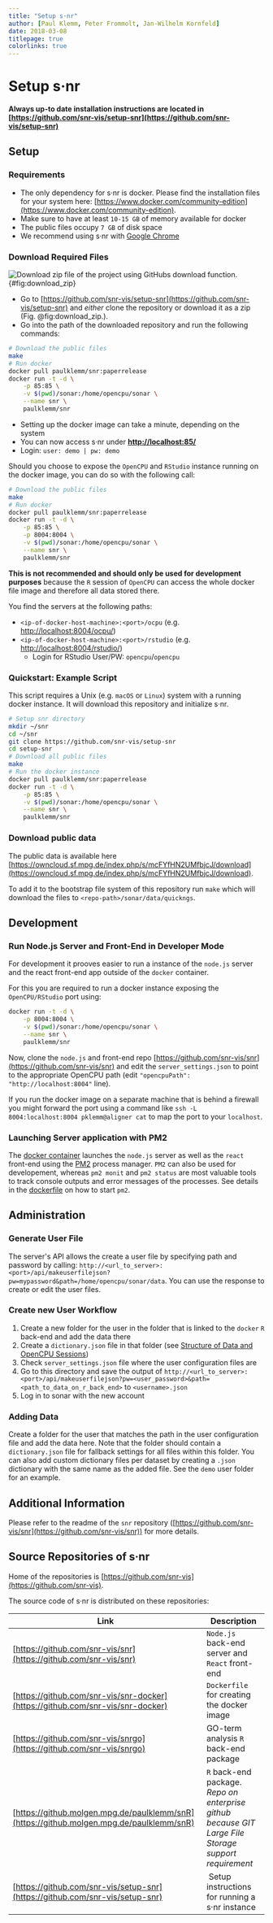 ```yaml
---
title: "Setup s·nr"
author: [Paul Klemm, Peter Frommolt, Jan-Wilhelm Kornfeld]
date: 2018-03-08
titlepage: true
colorlinks: true
---
```


# Setup s·nr

**Always up-to date installation instructions are located in [https://github.com/snr-vis/setup-snr](https://github.com/snr-vis/setup-snr)**

## Setup

### Requirements

* The only dependency for s·nr is docker. Please find the installation files for your system here: [https://www.docker.com/community-edition](https://www.docker.com/community-edition).
* Make sure to have at least `10-15 GB` of memory available for docker
* The public files occupy `7 GB` of disk space
* We recommend using s·nr with [Google Chrome](https://www.google.com/chrome/index.html)

### Download Required Files

![Download zip file of the project using GitHubs download function.](images/download_zip_arrow.png){#fig:download_zip}

* Go to [https://github.com/snr-vis/setup-snr](https://github.com/snr-vis/setup-snr) and _either_ clone the repository or download it as a zip (Fig. @fig:download_zip.).
* Go into the path of the downloaded repository and run the following commands:

```bash
# Download the public files
make
# Run docker
docker pull paulklemm/snr:paperrelease
docker run -t -d \
    -p 85:85 \
    -v $(pwd)/sonar:/home/opencpu/sonar \
    --name snr \
    paulklemm/snr
```

* Setting up the docker image can take a minute, depending on the system
* You can now access s·nr under **[http://localhost:85/](http://localhost:85/)**
* Login: `user: demo | pw: demo`

Should you choose to expose the `OpenCPU` and `RStudio` instance running on the docker image, you can do so with the following call:

```bash
# Download the public files
make
# Run docker
docker pull paulklemm/snr:paperrelease
docker run -t -d \
    -p 85:85 \
    -p 8004:8004 \
    -v $(pwd)/sonar:/home/opencpu/sonar \
    --name snr \
    paulklemm/snr
```

**This is not recommended and should only be used for development purposes** because the `R` session of `OpenCPU` can access the whole docker file image and therefore all data stored there.

You find the servers at the following paths:

* `<ip-of-docker-host-machine>:<port>/ocpu` (e.g. [http://localhost:8004/ocpu/](http://localhost:8004/ocpu/))
* `<ip-of-docker-host-machine>:<port>/rstudio` (e.g. [http://localhost:8004/rstudio/](http://localhost:8004/rstudio/))
  * Login for RStudio User/PW: `opencpu`/`opencpu`

### Quickstart: Example Script

This script requires a Unix (e.g. `macOS` or `Linux`) system with a running docker instance. It will download this repository and initialize s·nr.

```bash
# Setup snr directory
mkdir ~/snr
cd ~/snr
git clone https://github.com/snr-vis/setup-snr
cd setup-snr
# Download all public files
make
# Run the docker instance
docker pull paulklemm/snr:paperrelease
docker run -t -d \
    -p 85:85 \
    -v $(pwd)/sonar:/home/opencpu/sonar \
    --name snr \
    paulklemm/snr
```

### Download public data

The public data is available here [https://owncloud.sf.mpg.de/index.php/s/mcFYfHN2UMfbjcJ/download](https://owncloud.sf.mpg.de/index.php/s/mcFYfHN2UMfbjcJ/download).

To add it to the bootstrap file system of this repository run `make` which will download the files to `<repo-path>/sonar/data/quickngs`.

## Development

### Run Node.js Server and Front-End in Developer Mode

For development it prooves easier to run a instance of the `node.js` server and the react front-end app outside of the `docker` container.

For this you are required to run a docker instance exposing the `OpenCPU/RStudio` port using:

```bash
docker run -t -d \
    -p 8004:8004 \
    -v $(pwd)/sonar:/home/opencpu/sonar \
    --name snr \
    paulklemm/snr
```

Now, clone the `node.js` and front-end repo [https://github.com/snr-vis/snr](https://github.com/snr-vis/snr) and edit the `server_settings.json` to point to the appropriate OpenCPU path (edit `"opencpuPath": "http://localhost:8004"` line).

If you run the docker image on a separate machine that is behind a firewall you might forward the port using a command like `ssh -L 8004:localhost:8004 pklemm@aligner cat` to map the port to your `localhost`.

### Launching Server application with PM2

The [docker container](https://github.com/snr-vis/snr-docker) launches the `node.js` server as well as the `react` front-end using the [PM2](http://pm2.keymetrics.io) process manager. `PM2` can also be used for developement, whereas `pm2 monit` and `pm2 status` are most valuable tools to track console outputs and error messages of the processes. See details in the [dockerfile](https://github.com/snr-vis/snr-docker) on how to start `pm2`.

## Administration

### Generate User File

The server's API allows the create a user file by specifying path and password by calling: `http://<url_to_server>:<port>/api/makeuserfilejson?pw=mypassword&path=/home/opencpu/sonar/data`. You can use the response to create or edit the user files.

### Create new User Workflow

1.  Create a new folder for the user in the folder that is linked to the `docker` `R` back-end and add the data there
1.  Create a `dictionary.json` file in that folder (see [Structure of Data and OpenCPU Sessions](#structure-of-data-and-opencpu-sessions))
1.  Check `server_settings.json` file where the user configuration files are
1.  Go to this directory and save the output of `http://<url_to_server>:<port>/api/makeuserfilejson?pw=<user_password>&path=<path_to_data_on_r_back_end>` to `<username>.json`
1.  Log in to sonar with the new account

### Adding Data

Create a folder for the user that matches the path in the user configuration file and add the data here. Note that the folder should contain a `dictionary.json` file for fallback settings for all files within this folder. You can also add custom dictionary files per dataset by creating a `.json` dictionary with the same name as the added file. See the `demo` user folder for an example.

## Additional Information

Please refer to the readme of the `snr` repository ([https://github.com/snr-vis/snr](https://github.com/snr-vis/snr)) for more details.

## Source Repositories of s·nr

Home of the repositories is [https://github.com/snr-vis](https://github.com/snr-vis).

The source code of s·nr is distributed on these repositories:

| Link                                                                                     | Description                                                                                          |
| ---------------------------------------------------------------------------------------- | ---------------------------------------------------------------------------------------------------- |
| [https://github.com/snr-vis/snr](https://github.com/snr-vis/snr)                         | `Node.js` back-end server and `React` front-end                                                      |
| [https://github.com/snr-vis/snr-docker](https://github.com/snr-vis/snr-docker)           | `Dockerfile` for creating the docker image                                                           |
| [https://github.com/snr-vis/snrgo](https://github.com/snr-vis/snrgo)                     | GO-term analysis `R` back-end package                                                                |
| [https://github.molgen.mpg.de/paulklemm/snR](https://github.molgen.mpg.de/paulklemm/snR) | `R` back-end package. _Repo on enterprise github because GIT Large File Storage support requirement_ |
| [https://github.com/snr-vis/setup-snr](https://github.com/snr-vis/setup-snr)             |  Setup instructions for running a s·nr instance                                                      |
